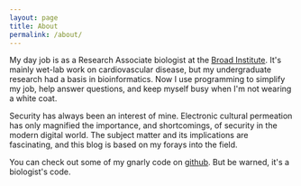 ```yaml
---
layout: page
title: About
permalink: /about/
---
```


My day job is as a Research Associate biologist at the [Broad Institute][broad-institute]. It's mainly wet-lab work on cardiovascular disease, but my undergraduate research had a basis in bioinformatics. Now I use programming to simplify my job, help answer questions, and keep myself busy when I'm not wearing a white coat.

Security has always been an interest of mine. Electronic cultural permeation has only magnified the importance, and shortcomings, of security in the modern digital world. The subject matter and its implications are fascinating, and this blog is based on my forays into the field.

You can check out some of my gnarly code on [github][github]. But be warned, it's a biologist's code.

[broad-institute]:https://www.broadinstitute.org/
[github]:https://github.com/spencerdodd/